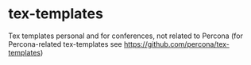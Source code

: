 # tex-templates
Tex templates personal and for conferences, not related to Percona (for Percona-related tex-templates see https://github.com/percona/tex-templates)
